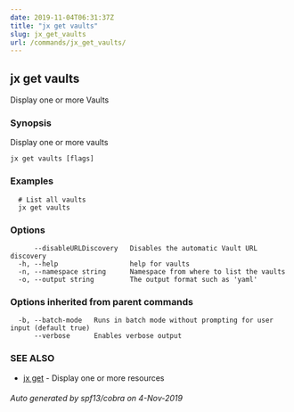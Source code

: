 ```yaml
---
date: 2019-11-04T06:31:37Z
title: "jx get vaults"
slug: jx_get_vaults
url: /commands/jx_get_vaults/
---
```

## jx get vaults

Display one or more Vaults

### Synopsis

Display one or more vaults

```
jx get vaults [flags]
```

### Examples

```
  # List all vaults
  jx get vaults
```

### Options

```
      --disableURLDiscovery   Disables the automatic Vault URL discovery
  -h, --help                  help for vaults
  -n, --namespace string      Namespace from where to list the vaults
  -o, --output string         The output format such as 'yaml'
```

### Options inherited from parent commands

```
  -b, --batch-mode   Runs in batch mode without prompting for user input (default true)
      --verbose      Enables verbose output
```

### SEE ALSO

* [jx get](/commands/jx_get/)	 - Display one or more resources

###### Auto generated by spf13/cobra on 4-Nov-2019
